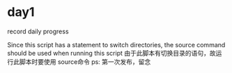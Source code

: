# day1
record daily progress

Since this script has a statement to switch directories, the source command should be used when running this script
由于此脚本有切换目录的语句，故运行此脚本时要使用 source命令
ps:
第一次发布，留念
